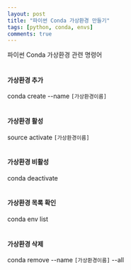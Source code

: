 ```yaml
---
layout: post
title: "파이썬 Conda 가상환경 만들기"
tags: [python, conda, envs]
comments: true
---
```


파이썬 Conda 가상환경 관련 명령어
<br>
<br>
#### 가상환경 추가
conda create --name `[가상환경이름]`
<br>
<br>
#### 가상환경 활성
source activate `[가상환경이름]`
<br>
<br>
#### 가상환경 비활성
conda deactivate
<br>
<br>
#### 가상환경 목록 확인
conda env list
<br>
<br>
#### 가상환경 삭제
conda remove --name `[가상환경이름]` --all
